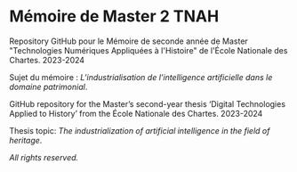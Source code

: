 # Mémoire de Master 2 TNAH 

Repository GitHub pour le Mémoire de seconde année de Master "Technologies Numériques Appliquées à l'Histoire" de l'École Nationale des Chartes. 
2023-2024

Sujet du mémoire : *L’industrialisation de l’intelligence artificielle dans le domaine patrimonial*.

GitHub repository for the Master’s second-year thesis ‘Digital Technologies Applied to History’ from the École Nationale des Chartes. 
2023-2024

Thesis topic: *The industrialization of artificial intelligence in the field of heritage*.


*All rights reserved.*
